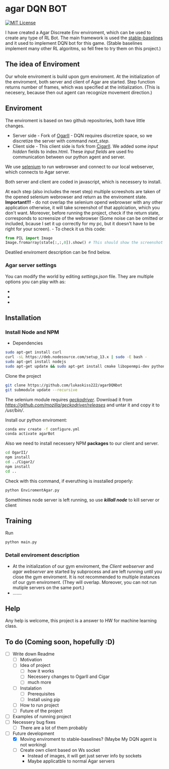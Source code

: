 # agar DQN BOT

[![MIT License](https://img.shields.io/badge/license-MIT-blue.svg)](LICENSE)

I have created a Agar Discreate Env enviroment, which can be used to create any type of RL Bot. The main framework is used the  [stable-baselines](https://github.com/hill-a/stable-baselines) and it used to implement DQN bot for this game. (Stable baselines implement many other RL algoritms, so fell free to try them on this project.)

## The idea of Enviroment
Our whole enviroment is build upon gym enviroment. At the initialization of the enviroment, both server and client of Agar are started. Step function returns number of frames, which was specified at the initialization. (This is necesery, because then out agent can recognize movement direction.) 


## Enviroment
The enviroment is based on two github repositories, both have little changes. 
- Server side - Fork of [OgarII](https://github.com/Luka967/OgarII) - DQN requires discretize space, so we discretize the server with command *next_step*. 
- Client side - This client side is fork from [CigarII](https://github.com/Cigar2/Cigar2). We added some *input hidden* fields to index.html. These *input fields* are used fro communication between our python agent and server. 


We use [selenium](https://selenium-python.readthedocs.io/) to run webrowser and connect to our local webserver, which connects to Agar server.

Both server and client are coded in javascript, which is necessery to install.

At each step (also includes the reset step) multiple screeshots are taken of the opened selenium webrowser and return as the enviroment state.
**Important!!!** - do not overlap the selenium opend webrowser with any other application otherwise, it will take screenshot of that applciation, which you don't want. Moreover, before running the project, check if the return state, corresponds to screensize of the webrowser (Some noise can be omitted or included, bcause I set it up correctly for my pc, but it doesn't have to be right for your screen). - To check it us this code:
```python
from PIL import Image
Image.fromarray(state[:,:,0]).show() # This should show the screenshot
```

Deatiled enviroment description can be find below.

### Agar server settings
You can modify the world by editing _settings.json_ file. 
They are multiple options you can play with as:

-
-
-



## Installation


### Install Node and NPM
- Dependencies 
```bash
sudo apt-get install curl
curl -sL https://deb.nodesource.com/setup_13.x | sudo -E bash -
sudo apt-get install nodejs
sudo apt-get update && sudo apt-get install cmake libopenmpi-dev python3-dev zlib1g-dev
```
Clone the project
```bash
git clone https://github.com/lukaskiss222/agarDQNbot
git submodule update --recursive
```

The selenium module requires [*geckodriver*](https://github.com/mozilla/geckodriver/releases).
Download it from *https://github.com/mozilla/geckodriver/releases* and untar it and copy it to */usr/bin/*.



Install our python enviroment:
```bash
conda env create -f configure.yml
conda activate agarBot
```
Also we need to install necessery NPM **packages** to our client and server.
```bash
cd OgarII/
npm install
cd ../Cigar2/
npm install
cd ..
```
Check with this command, if everuthing is insstalled properly:
```bash
python EnviromentAgar.py
```


Somethimes node server is left running, so use ***killall node*** to kill server or client

## Training
Run 
```bash
python main.py
```

### Detail enviroment description
- At the initialization of our gym enviroment, the *Client webserver* and *agar webserver* are started by subprocess and are left running until you close the gym enviroment. It is not recommended to multiple instances of our gym enviroment. (They will overlap. Moreover, you can not run mutiple servers on the same port.)
- .......


## Help
Any help is welcome, this project is a answer to HW for machine learning class. 


## To do (Coming soon, hopefully :D)

- [ ] Write down Readme
  - [ ] Motivation
  - [ ] Idea of project
    - [ ] how it works
    - [ ] Necessery changes to OgarII and Cigar
    - [ ] much more
  - [ ] Instalation
    - [ ] Prerequisites
    - [ ] Install using pip
  - [ ] How to run project
  - [ ] Future of the project
- [ ] Examples of running project 
- [ ] Necessery bug fixes
  - [ ] There are a lot of them probably

- [ ] Future development
  - [x] Moving enviroment to stable-baselines? (Maybe My DQN agent is not working) 
  - [ ] Create own client based on Ws socket
    * Instead of images, it will get just server info by sockets
    * Maybe applicatble to normal Agar servers

